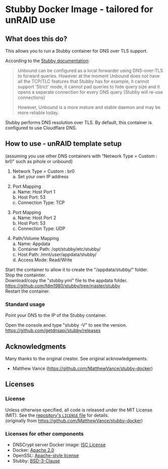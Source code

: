 # Stubby Docker Image - tailored for unRAID use

## What does this do?

This allows you to run a Stubby container for DNS over TLS support.

According to the [Stubby documentation](https://dnsprivacy.org/wiki/display/DP/About+Stubby):
> Unbound can be configured as a local forwarder using DNS-over-TLS to forward queries. However at the moment Unbound does not have all the TCP/TLC features that Stubby has for example, it cannot support 'Strict' mode, it cannot pad queries to hide query size and it opens a separate connection for every DNS query (Stubby will re-use connections)
>
>However, Unbound is a more mature and stable daemon and may be more reliable today. 

Stubby performs DNS resolution over TLS. By default, this container is configured to use Cloudflare DNS. 

## How to use - unRAID template setup
(assuming you use other DNS containers with "Network Type = Custom : br0" such as pihole or unbound)

1.  Network Type = Custom : br0  
  a.  Set your own IP address
  
2.  Port Mapping  
  a.  Name:  Host Port 1  
  b.  Host Port:  53  
  c.  Connection Type:  TCP

3.  Port Mapping  
  a.  Name:  Host Port 2  
  b.  Host Port:  53  
  c.  Connection Type:  UDP  

4.  Path/Volume Mapping  
  a.  Name:  Appdata  
  b.  Container Path:  /opt/stubby/etc/stubby/  
  c.  Host Path:  /mnt/user/appdata/stubby/  
  d.  Access Mode:  Read/Write  
  
Start the container to allow it to create the "/appdata/stubby/" folder.  
Stop the containter.  
Download/copy the "stubby.yml" file to the appdata folder.  https://github.com/fdm1980/stubby/tree/master/stubby  
Restart the container.

### Standard usage

Point your DNS to the IP of the Stubby container.

Open the console and type "stubby -V" to see the version.  
https://github.com/getdnsapi/stubby/releases

## Acknowledgments

Many thanks to the original creator.  See original acknowledgements.
- Matthew Vance (https://github.com/MatthewVance/stubby-docker)


## Licenses
### License

Unless otherwise specified, all code is released under the MIT License (MIT). See the [repository's `LICENSE` file](https://github.com/fdm1980/stubby-docker/blob/fdm1980-unRAID/LICENSE) for details.  
(originally from https://github.com/MatthewVance/stubby-docker)

### Licenses for other components

- DNSCrypt server Docker image: [ISC License](https://github.com/jedisct1/dnscrypt-server-docker/blob/master/LICENSE)
- Docker: [Apache 2.0](https://github.com/docker/docker/blob/master/LICENSE)
- OpenSSL: [Apache-style license](https://www.openssl.org/source/license.html)
- Stubby: [BSD-3-Clause](https://github.com/getdnsapi/getdns/blob/develop/LICENSE)
